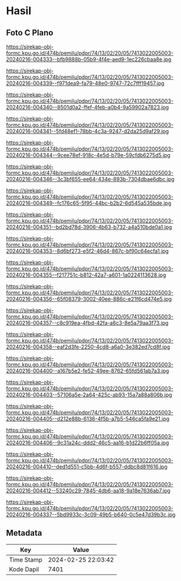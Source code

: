 # Hasil

## Foto C Plano

https://sirekap-obj-formc.kpu.go.id/474b/pemilu/pdpr/74/13/02/20/05/7413022005003-20240216-004333--bfb9888b-05b9-4f4e-aed9-1ec226cbaa8e.jpg

https://sirekap-obj-formc.kpu.go.id/474b/pemilu/pdpr/74/13/02/20/05/7413022005003-20240216-004339--f971dea9-fa79-48e0-9747-72c7fff19457.jpg

https://sirekap-obj-formc.kpu.go.id/474b/pemilu/pdpr/74/13/02/20/05/7413022005003-20240216-004340--8501d0a2-ffef-4feb-a0b4-9a59902a7823.jpg

https://sirekap-obj-formc.kpu.go.id/474b/pemilu/pdpr/74/13/02/20/05/7413022005003-20240216-004341--5fd48ef1-78bb-4c3a-9247-d2da25d9af29.jpg

https://sirekap-obj-formc.kpu.go.id/474b/pemilu/pdpr/74/13/02/20/05/7413022005003-20240216-004344--9cee78ef-918c-4e5d-b79e-59cfdb6275d5.jpg

https://sirekap-obj-formc.kpu.go.id/474b/pemilu/pdpr/74/13/02/20/05/7413022005003-20240216-004346--3c3bf655-ee64-434e-893b-7304dbae6dbc.jpg

https://sirekap-obj-formc.kpu.go.id/474b/pemilu/pdpr/74/13/02/20/05/7413022005003-20240216-004349--fc176c65-5f95-44bc-b2b2-6d545a535bde.jpg

https://sirekap-obj-formc.kpu.go.id/474b/pemilu/pdpr/74/13/02/20/05/7413022005003-20240216-004351--bd2bd78d-3906-4b63-b732-a4a510bde0a1.jpg

https://sirekap-obj-formc.kpu.go.id/474b/pemilu/pdpr/74/13/02/20/05/7413022005003-20240216-004353--8d6bf273-e5f2-46d4-867c-bf90c64ecfa1.jpg

https://sirekap-obj-formc.kpu.go.id/474b/pemilu/pdpr/74/13/02/20/05/7413022005003-20240216-004355--f217751c-b812-42a7-a601-1a0224113628.jpg

https://sirekap-obj-formc.kpu.go.id/474b/pemilu/pdpr/74/13/02/20/05/7413022005003-20240216-004356--65f08379-3002-40ee-886c-e21f6cd474e5.jpg

https://sirekap-obj-formc.kpu.go.id/474b/pemilu/pdpr/74/13/02/20/05/7413022005003-20240216-004357--c8c919ea-4fbd-42fa-a6c3-8e5a79aa3f73.jpg

https://sirekap-obj-formc.kpu.go.id/474b/pemilu/pdpr/74/13/02/20/05/7413022005003-20240216-004358--eaf2d3fe-2250-4cd8-a6a0-3e382ed7cd8f.jpg

https://sirekap-obj-formc.kpu.go.id/474b/pemilu/pdpr/74/13/02/20/05/7413022005003-20240216-004400--a167b5e2-fe52-49ee-8762-65fd561ab7a3.jpg

https://sirekap-obj-formc.kpu.go.id/474b/pemilu/pdpr/74/13/02/20/05/7413022005003-20240216-004403--57106a5e-2a64-425c-ab93-15a7a88a806b.jpg

https://sirekap-obj-formc.kpu.go.id/474b/pemilu/pdpr/74/13/02/20/05/7413022005003-20240216-004405--d212e88b-6136-4f5b-a7b5-546ca5fa9e21.jpg

https://sirekap-obj-formc.kpu.go.id/474b/pemilu/pdpr/74/13/02/20/05/7413022005003-20240216-004406--9c31a24c-ddd2-46c5-aa16-b1d22b6ff05a.jpg

https://sirekap-obj-formc.kpu.go.id/474b/pemilu/pdpr/74/13/02/20/05/7413022005003-20240216-004410--ded1d551-c5bb-4d6f-b557-ddbc8d81f616.jpg

https://sirekap-obj-formc.kpu.go.id/474b/pemilu/pdpr/74/13/02/20/05/7413022005003-20240216-004412--53240c29-7845-4db6-aa18-9a18e7636ab7.jpg

https://sirekap-obj-formc.kpu.go.id/474b/pemilu/pdpr/74/13/02/20/05/7413022005003-20240216-004337--5bd9933c-3c09-49b5-b640-0c5e47d39b3c.jpg


## Metadata

| Key        | Value               |
| ---------- | ------------------- |
| Time Stamp | 2024-02-25 22:03:42 |
| Kode Dapil | 7401                |




